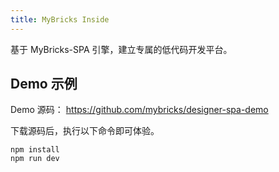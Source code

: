 ```yaml
---
title: MyBricks Inside
---
```


基于 MyBricks-SPA 引擎，建立专属的低代码开发平台。


## Demo 示例

Demo 源码：
https://github.com/mybricks/designer-spa-demo

下载源码后，执行以下命令即可体验。

```
npm install
npm run dev
```